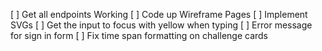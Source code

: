 [ ] Get all endpoints Working
[ ] Code up Wireframe Pages
[ ] Implement SVGs
[ ] Get the input to focus with yellow when typing
[ ] Error message for sign in form
[ ] Fix time span formatting on challenge cards